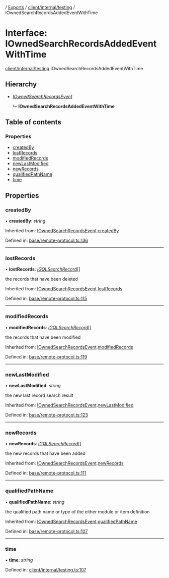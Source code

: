 [](../README.md) / [Exports](../modules.md) / [client/internal/testing](../modules/client_internal_testing.md) / IOwnedSearchRecordsAddedEventWithTime

# Interface: IOwnedSearchRecordsAddedEventWithTime

[client/internal/testing](../modules/client_internal_testing.md).IOwnedSearchRecordsAddedEventWithTime

## Hierarchy

* [*IOwnedSearchRecordsEvent*](base_remote_protocol.iownedsearchrecordsevent.md)

  ↳ **IOwnedSearchRecordsAddedEventWithTime**

## Table of contents

### Properties

- [createdBy](client_internal_testing.iownedsearchrecordsaddedeventwithtime.md#createdby)
- [lostRecords](client_internal_testing.iownedsearchrecordsaddedeventwithtime.md#lostrecords)
- [modifiedRecords](client_internal_testing.iownedsearchrecordsaddedeventwithtime.md#modifiedrecords)
- [newLastModified](client_internal_testing.iownedsearchrecordsaddedeventwithtime.md#newlastmodified)
- [newRecords](client_internal_testing.iownedsearchrecordsaddedeventwithtime.md#newrecords)
- [qualifiedPathName](client_internal_testing.iownedsearchrecordsaddedeventwithtime.md#qualifiedpathname)
- [time](client_internal_testing.iownedsearchrecordsaddedeventwithtime.md#time)

## Properties

### createdBy

• **createdBy**: *string*

Inherited from: [IOwnedSearchRecordsEvent](base_remote_protocol.iownedsearchrecordsevent.md).[createdBy](base_remote_protocol.iownedsearchrecordsevent.md#createdby)

Defined in: [base/remote-protocol.ts:136](https://github.com/onzag/itemize/blob/3efa2a4a/base/remote-protocol.ts#L136)

___

### lostRecords

• **lostRecords**: [*IGQLSearchRecord*](gql_querier.igqlsearchrecord.md)[]

the records that have been deleted

Inherited from: [IOwnedSearchRecordsEvent](base_remote_protocol.iownedsearchrecordsevent.md).[lostRecords](base_remote_protocol.iownedsearchrecordsevent.md#lostrecords)

Defined in: [base/remote-protocol.ts:115](https://github.com/onzag/itemize/blob/3efa2a4a/base/remote-protocol.ts#L115)

___

### modifiedRecords

• **modifiedRecords**: [*IGQLSearchRecord*](gql_querier.igqlsearchrecord.md)[]

the records that have been modified

Inherited from: [IOwnedSearchRecordsEvent](base_remote_protocol.iownedsearchrecordsevent.md).[modifiedRecords](base_remote_protocol.iownedsearchrecordsevent.md#modifiedrecords)

Defined in: [base/remote-protocol.ts:119](https://github.com/onzag/itemize/blob/3efa2a4a/base/remote-protocol.ts#L119)

___

### newLastModified

• **newLastModified**: *string*

the new last record search result

Inherited from: [IOwnedSearchRecordsEvent](base_remote_protocol.iownedsearchrecordsevent.md).[newLastModified](base_remote_protocol.iownedsearchrecordsevent.md#newlastmodified)

Defined in: [base/remote-protocol.ts:123](https://github.com/onzag/itemize/blob/3efa2a4a/base/remote-protocol.ts#L123)

___

### newRecords

• **newRecords**: [*IGQLSearchRecord*](gql_querier.igqlsearchrecord.md)[]

the new records that have been added

Inherited from: [IOwnedSearchRecordsEvent](base_remote_protocol.iownedsearchrecordsevent.md).[newRecords](base_remote_protocol.iownedsearchrecordsevent.md#newrecords)

Defined in: [base/remote-protocol.ts:111](https://github.com/onzag/itemize/blob/3efa2a4a/base/remote-protocol.ts#L111)

___

### qualifiedPathName

• **qualifiedPathName**: *string*

the qualified path name or type of the either module or item definition

Inherited from: [IOwnedSearchRecordsEvent](base_remote_protocol.iownedsearchrecordsevent.md).[qualifiedPathName](base_remote_protocol.iownedsearchrecordsevent.md#qualifiedpathname)

Defined in: [base/remote-protocol.ts:107](https://github.com/onzag/itemize/blob/3efa2a4a/base/remote-protocol.ts#L107)

___

### time

• **time**: *string*

Defined in: [client/internal/testing.ts:107](https://github.com/onzag/itemize/blob/3efa2a4a/client/internal/testing.ts#L107)
